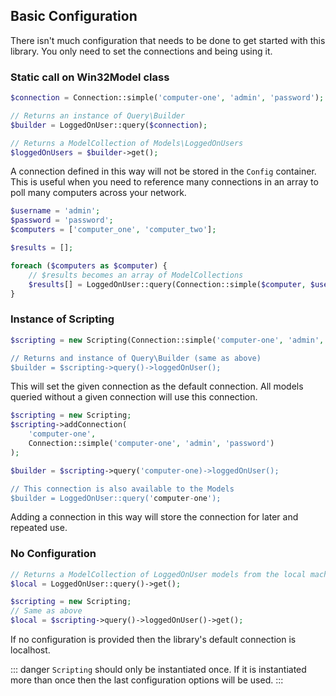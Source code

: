 ## Basic Configuration

There isn't much configuration that needs to be done to get started with this library. You only need to set the
connections and being using it.

### Static call on Win32Model class
``` php
$connection = Connection::simple('computer-one', 'admin', 'password');

// Returns an instance of Query\Builder
$builder = LoggedOnUser::query($connection);

// Returns a ModelCollection of Models\LoggedOnUsers
$loggedOnUsers = $builder->get();
```

A connection defined in this way will not be stored in the `Config` container. This is useful when you need to reference
many connections in an array to poll many computers across your network.

``` php
$username = 'admin';
$password = 'password';
$computers = ['computer_one', 'computer_two'];

$results = [];

foreach ($computers as $computer) {
    // $results becomes an array of ModelCollections
    $results[] = LoggedOnUser::query(Connection::simple($computer, $user $password));
}
```

### Instance of Scripting
``` php
$scripting = new Scripting(Connection::simple('computer-one', 'admin', 'password));

// Returns and instance of Query\Builder (same as above)
$builder = $scripting->query()->loggedOnUser();
```

This will set the given connection as the default connection. All models queried without a given connection will use
this connection.

``` php
$scripting = new Scripting;
$scripting->addConnection(
    'computer-one',
    Connection::simple('computer-one', 'admin', 'password')
);

$builder = $scripting->query('computer-one)->loggedOnUser();

// This connection is also available to the Models
$builder = LoggedOnUser::query('computer-one');
```

Adding a connection in this way will store the connection for later and repeated use. 

### No Configuration
``` php
// Returns a ModelCollection of LoggedOnUser models from the local machine
$local = LoggedOnUser::query()->get();

$scripting = new Scripting;
// Same as above
$local = $scripting->query()->loggedOnUser()->get();
```

If no configuration is provided then the library's default connection is localhost.

::: danger
`Scripting` should only be instantiated once. If it is instantiated more than once then the last configuration options
will be used.
:::

